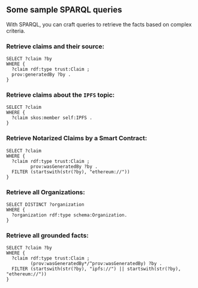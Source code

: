 ## Some sample SPARQL queries

With SPARQL, you can craft queries to retrieve the facts based on complex criteria.

### Retrieve claims and their source:
```sparql
SELECT ?claim ?by
WHERE {
  ?claim rdf:type trust:Claim ;
  prov:generatedBy ?by .
}
```

### Retrieve claims about the `IPFS` topic:
```sparql
SELECT ?claim
WHERE {
  ?claim skos:member self:IPFS .
}
```

### Retrieve Notarized Claims by a Smart Contract:
```sparql
SELECT ?claim
WHERE {
  ?claim rdf:type trust:Claim ;
         prov:wasGeneratedBy ?by .
  FILTER (startswith(str(?by), "ethereum://"))
}
```

### Retrieve all Organizations:
```sparql
SELECT DISTINCT ?organization
WHERE {
  ?organization rdf:type schema:Organization.
}
```

### Retrieve all grounded facts:

```sparql
SELECT ?claim ?by
WHERE {
  ?claim rdf:type trust:Claim ;
         (prov:wasGeneratedBy*/^prov:wasGeneratedBy) ?by .
  FILTER (startswith(str(?by), "ipfs://") || startswith(str(?by), "ethereum://"))
}
```


